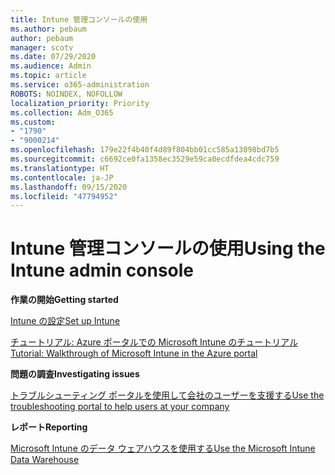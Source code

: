 ```yaml
---
title: Intune 管理コンソールの使用
ms.author: pebaum
author: pebaum
manager: scotv
ms.date: 07/29/2020
ms.audience: Admin
ms.topic: article
ms.service: o365-administration
ROBOTS: NOINDEX, NOFOLLOW
localization_priority: Priority
ms.collection: Adm_O365
ms.custom:
- "1790"
- "9000214"
ms.openlocfilehash: 179e22f4b40f4d89f804bb01cc585a13098bd7b5
ms.sourcegitcommit: c6692ce0fa1358ec3529e59ca0ecdfdea4cdc759
ms.translationtype: HT
ms.contentlocale: ja-JP
ms.lasthandoff: 09/15/2020
ms.locfileid: "47794952"
---
```

# <a name="using-the-intune-admin-console"></a><span data-ttu-id="88594-102">Intune 管理コンソールの使用</span><span class="sxs-lookup"><span data-stu-id="88594-102">Using the Intune admin console</span></span>

<span data-ttu-id="88594-103">**作業の開始**</span><span class="sxs-lookup"><span data-stu-id="88594-103">**Getting started**</span></span>

[<span data-ttu-id="88594-104">Intune の設定</span><span class="sxs-lookup"><span data-stu-id="88594-104">Set up Intune</span></span>](https://docs.microsoft.com/intune/setup-steps)

[<span data-ttu-id="88594-105">チュートリアル: Azure ポータルでの Microsoft Intune のチュートリアル</span><span class="sxs-lookup"><span data-stu-id="88594-105">Tutorial: Walkthrough of Microsoft Intune in the Azure portal</span></span>](https://docs.microsoft.com/intune/tutorial-walkthrough-intune-portal)

<span data-ttu-id="88594-106">**問題の調査**</span><span class="sxs-lookup"><span data-stu-id="88594-106">**Investigating issues**</span></span>

[<span data-ttu-id="88594-107">トラブルシューティング ポータルを使用して会社のユーザーを支援する</span><span class="sxs-lookup"><span data-stu-id="88594-107">Use the troubleshooting portal to help users at your company</span></span>](https://docs.microsoft.com/intune/help-desk-operators)

<span data-ttu-id="88594-108">**レポート**</span><span class="sxs-lookup"><span data-stu-id="88594-108">**Reporting**</span></span>

[<span data-ttu-id="88594-109">Microsoft Intune のデータ ウェアハウスを使用する</span><span class="sxs-lookup"><span data-stu-id="88594-109">Use the Microsoft Intune Data Warehouse</span></span>](https://docs.microsoft.com/intune/reports-nav-create-intune-reports)